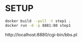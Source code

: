 # SETUP

```sh
docker build --pull -t step1 .
docker run -d -p 8881:80 step1
```

http://localhost:8880/cgi-bin/bbs.pl
